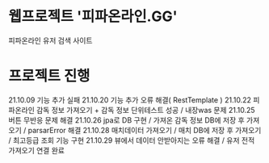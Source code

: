 # 웹프로젝트 '피파온라인.GG'
  피파온라인 유저 검색 사이트
  
# 프로젝트 진행
  21.10.09 기능 추가 실패
  21.10.20 기능 추가 오류 해결( RestTemplate )
  21.10.22 피파온라인 감독 정보 가져오기 + 감독 정보 단위테스트 성공 / 내장was 문제
  21.10.25 버튼 무반응 문제 해결
  21.10.26 jpa로 DB 구현 / 가져온 감독 정보 DB에 저장 후 가져오기 / parsarError 해결
  21.10.28 매치데이터 가져오기 / 매치 DB에 저장 후 가져오기 / 최고등급 조회 기능 구현
  21.10.29 뷰에서 데이터 안받아지는 오류 해결 / 유저 전적 가져오기 연결 완료
